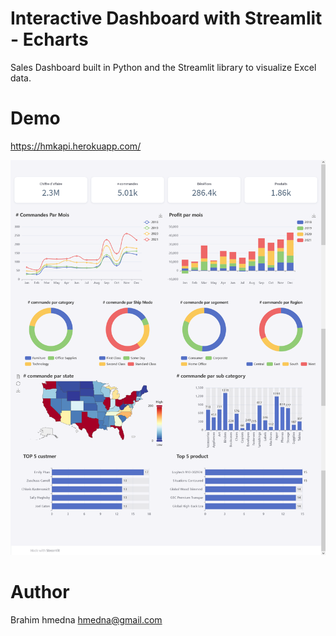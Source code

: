 # Interactive Dashboard with Streamlit - Echarts
Sales Dashboard built in Python and the Streamlit library to visualize Excel data.

# Demo
https://hmkapi.herokuapp.com/

![Screenshot](Dashboard.png)

# Author
  Brahim hmedna
  hmedna@gmail.com
